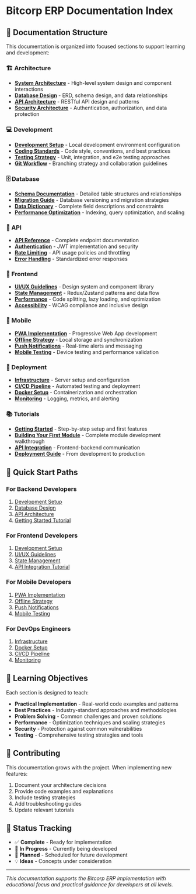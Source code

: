 # Bitcorp ERP Documentation Index

## 📁 Documentation Structure

This documentation is organized into focused sections to support learning and development:

### 🏗️ Architecture
- **[System Architecture](./architecture/system-architecture.md)** - High-level system design and component interactions
- **[Database Design](./architecture/database-design.md)** - ERD, schema design, and data relationships
- **[API Architecture](./architecture/api-architecture.md)** - RESTful API design and patterns
- **[Security Architecture](./architecture/security-architecture.md)** - Authentication, authorization, and data protection

### 💻 Development
- **[Development Setup](./development/setup.md)** - Local development environment configuration
- **[Coding Standards](./development/coding-standards.md)** - Code style, conventions, and best practices
- **[Testing Strategy](./development/testing-strategy.md)** - Unit, integration, and e2e testing approaches
- **[Git Workflow](./development/git-workflow.md)** - Branching strategy and collaboration guidelines

### 🗄️ Database
- **[Schema Documentation](./database/schema.md)** - Detailed table structures and relationships
- **[Migration Guide](./database/migrations.md)** - Database versioning and migration strategies
- **[Data Dictionary](./database/data-dictionary.md)** - Complete field descriptions and constraints
- **[Performance Optimization](./database/performance.md)** - Indexing, query optimization, and scaling

### 🔌 API
- **[API Reference](./api/reference.md)** - Complete endpoint documentation
- **[Authentication](./api/authentication.md)** - JWT implementation and security
- **[Rate Limiting](./api/rate-limiting.md)** - API usage policies and throttling
- **[Error Handling](./api/error-handling.md)** - Standardized error responses

### 🎨 Frontend
- **[UI/UX Guidelines](./frontend/ui-guidelines.md)** - Design system and component library
- **[State Management](./frontend/state-management.md)** - Redux/Zustand patterns and data flow
- **[Performance](./frontend/performance.md)** - Code splitting, lazy loading, and optimization
- **[Accessibility](./frontend/accessibility.md)** - WCAG compliance and inclusive design

### 📱 Mobile
- **[PWA Implementation](./mobile/pwa-implementation.md)** - Progressive Web App development
- **[Offline Strategy](./mobile/offline-strategy.md)** - Local storage and synchronization
- **[Push Notifications](./mobile/push-notifications.md)** - Real-time alerts and messaging
- **[Mobile Testing](./mobile/testing.md)** - Device testing and performance validation

### 🚀 Deployment
- **[Infrastructure](./deployment/infrastructure.md)** - Server setup and configuration
- **[CI/CD Pipeline](./deployment/cicd.md)** - Automated testing and deployment
- **[Docker Setup](./deployment/docker.md)** - Containerization and orchestration
- **[Monitoring](./deployment/monitoring.md)** - Logging, metrics, and alerting

### 📚 Tutorials
- **[Getting Started](./tutorials/getting-started.md)** - Step-by-step setup and first features
- **[Building Your First Module](./tutorials/first-module.md)** - Complete module development walkthrough
- **[API Integration](./tutorials/api-integration.md)** - Frontend-backend communication
- **[Deployment Guide](./tutorials/deployment.md)** - From development to production

## 🎯 Quick Start Paths

### For Backend Developers
1. [Development Setup](./development/setup.md)
2. [Database Design](./architecture/database-design.md)
3. [API Architecture](./architecture/api-architecture.md)
4. [Getting Started Tutorial](./tutorials/getting-started.md)

### For Frontend Developers
1. [Development Setup](./development/setup.md)
2. [UI/UX Guidelines](./frontend/ui-guidelines.md)
3. [State Management](./frontend/state-management.md)
4. [API Integration Tutorial](./tutorials/api-integration.md)

### For Mobile Developers
1. [PWA Implementation](./mobile/pwa-implementation.md)
2. [Offline Strategy](./mobile/offline-strategy.md)
3. [Push Notifications](./mobile/push-notifications.md)
4. [Mobile Testing](./mobile/testing.md)

### For DevOps Engineers
1. [Infrastructure](./deployment/infrastructure.md)
2. [Docker Setup](./deployment/docker.md)
3. [CI/CD Pipeline](./deployment/cicd.md)
4. [Monitoring](./deployment/monitoring.md)

## 📖 Learning Objectives

Each section is designed to teach:

- **Practical Implementation** - Real-world code examples and patterns
- **Best Practices** - Industry-standard approaches and methodologies
- **Problem Solving** - Common challenges and proven solutions
- **Performance** - Optimization techniques and scaling strategies
- **Security** - Protection against common vulnerabilities
- **Testing** - Comprehensive testing strategies and tools

## 🤝 Contributing

This documentation grows with the project. When implementing new features:

1. Document your architecture decisions
2. Provide code examples and explanations
3. Include testing strategies
4. Add troubleshooting guides
5. Update relevant tutorials

## 🔄 Status Tracking

- ✅ **Complete** - Ready for implementation
- 🚧 **In Progress** - Currently being developed
- 📝 **Planned** - Scheduled for future development
- 💡 **Ideas** - Concepts under consideration

---

*This documentation supports the Bitcorp ERP implementation with educational focus and practical guidance for developers at all levels.*
